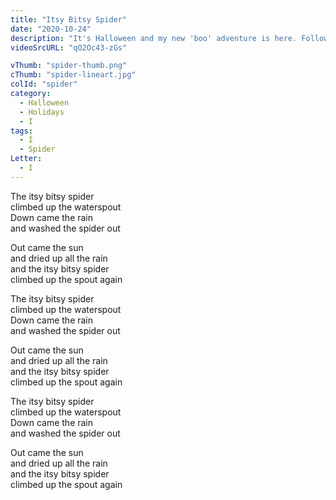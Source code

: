 ```yaml
---
title: "Itsy Bitsy Spider"
date: "2020-10-24"
description: "It's Halloween and my new 'boo' adventure is here. Follow the little spider and sign-along!"
videoSrcURL: "qO2Oc43-zGs"

vThumb: "spider-thumb.png"
cThumb: "spider-lineart.jpg"
colId: "spider"
category:
  - Halloween
  - Holidays
  - I
tags:
  - I
  - Spider
Letter:
  - I
---
```


<p>
The itsy bitsy spider <br />climbed up the waterspout<br />
Down came the rain<br />
and washed the spider out</p>
<p>
Out came the sun<br />
and dried up all the rain<br />
and the itsy bitsy spider <br />climbed up the spout again</p>

<p>
The itsy bitsy spider <br />climbed up the waterspout<br />
Down came the rain<br />
and washed the spider out</p>
<p>
Out came the sun<br />
and dried up all the rain<br />
and the itsy bitsy spider <br />climbed up the spout again</p>
<p>
The itsy bitsy spider <br />climbed up the waterspout<br />
Down came the rain<br />
and washed the spider out</p>
<p>
Out came the sun<br />
and dried up all the rain<br />
and the itsy bitsy spider <br />climbed up the spout again</p>
